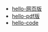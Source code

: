 - [hello-网页版](https://www.hello-algo.com/)
- [hello-pdf版](https://github.com/user-attachments/files/16831580/hello-algo-1.1.0-zh-javascript.pdf)
- [hello-code](https://github.com/krahets/hello-algo)
